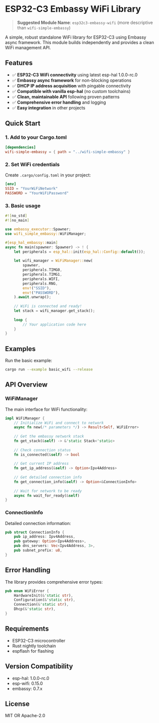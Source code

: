 # ESP32-C3 Embassy WiFi Library

> **Suggested Module Name**: `esp32c3-embassy-wifi` (more descriptive than `wifi-simple-embassy`)

A simple, robust standalone WiFi library for ESP32-C3 using Embassy async framework. This module builds independently and provides a clean WiFi management API.

## Features

- ✅ **ESP32-C3 WiFi connectivity** using latest esp-hal 1.0.0-rc.0
- ✅ **Embassy async framework** for non-blocking operations  
- ✅ **DHCP IP address acquisition** with pingable connectivity
- ✅ **Compatible with vanilla esp-hal** (no custom toolchains)
- ✅ **Clean, maintainable API** following proven patterns
- ✅ **Comprehensive error handling** and logging
- ✅ **Easy integration** in other projects

## Quick Start

### 1. Add to your Cargo.toml

```toml
[dependencies]
wifi-simple-embassy = { path = "../wifi-simple-embassy" }
```

### 2. Set WiFi credentials

Create `.cargo/config.toml` in your project:

```toml
[env]
SSID = "YourWiFiNetwork"
PASSWORD = "YourWiFiPassword"
```

### 3. Basic usage

```rust
#![no_std]
#![no_main]

use embassy_executor::Spawner;
use wifi_simple_embassy::WiFiManager;

#[esp_hal_embassy::main]
async fn main(spawner: Spawner) -> ! {
    let peripherals = esp_hal::init(esp_hal::Config::default());
    
    let wifi_manager = WiFiManager::new(
        spawner,
        peripherals.TIMG0,
        peripherals.TIMG1,
        peripherals.WIFI,
        peripherals.RNG,
        env!("SSID"),
        env!("PASSWORD"),
    ).await.unwrap();
    
    // WiFi is connected and ready!
    let stack = wifi_manager.get_stack();
    
    loop {
        // Your application code here
    }
}
```

## Examples

Run the basic example:

```bash
cargo run --example basic_wifi --release
```

## API Overview

### WiFiManager

The main interface for WiFi functionality:

```rust
impl WiFiManager {
    // Initialize WiFi and connect to network
    async fn new(/* parameters */) -> Result<Self, WiFiError>
    
    // Get the embassy network stack
    fn get_stack(&self) -> &'static Stack<'static>
    
    // Check connection status
    fn is_connected(&self) -> bool
    
    // Get current IP address
    fn get_ip_address(&self) -> Option<Ipv4Address>
    
    // Get detailed connection info
    fn get_connection_info(&self) -> Option<&ConnectionInfo>
    
    // Wait for network to be ready
    async fn wait_for_ready(&self)
}
```

### ConnectionInfo

Detailed connection information:

```rust
pub struct ConnectionInfo {
    pub ip_address: Ipv4Address,
    pub gateway: Option<Ipv4Address>,
    pub dns_servers: Vec<Ipv4Address, 3>,
    pub subnet_prefix: u8,
}
```

## Error Handling

The library provides comprehensive error types:

```rust
pub enum WiFiError {
    HardwareInit(&'static str),
    Configuration(&'static str),
    Connection(&'static str),
    Dhcp(&'static str),
}
```

## Requirements

- ESP32-C3 microcontroller
- Rust nightly toolchain
- espflash for flashing

## Version Compatibility

- esp-hal: 1.0.0-rc.0
- esp-wifi: 0.15.0
- embassy: 0.7.x

## License

MIT OR Apache-2.0